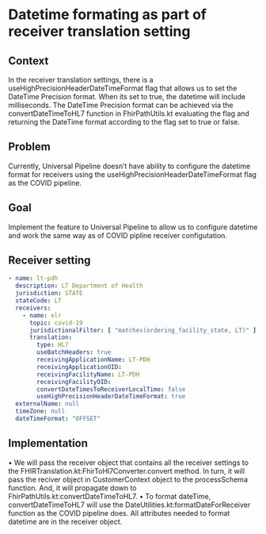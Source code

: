 # Datetime formating as part of receiver translation setting

## Context

In the receiver translation settings, there is a useHighPrecisionHeaderDateTimeFormat flag that allows us to set the DateTime Precision format. When its set to true, the datetime will include milliseconds.  The DateTime Precision format can be achieved via the convertDateTimeToHL7 function in FhirPathUtils.kt evaluating the flag and returning the DateTime format according to the flag set to true or false.

## Problem

Currently, Universal Pipeline doesn’t have ability to configure the datetime format for receivers using the useHighPrecisionHeaderDateTimeFormat flag as the COVID pipeline.

## Goal

Implement the feature to Universal Pipeline to allow us to configure datetime and work the same way as of COVID pipline receiver configutation.

## Receiver setting

```yaml
- name: lt-pdh
  description: LT Department of Health
  jurisdiction: STATE
  stateCode: LT
  receivers:
    - name: elr
      topic: covid-19
      jurisdictionalFilter: [ "matches(ordering_facility_state, LT)" ]
      translation:
        type: HL7
        useBatchHeaders: true
        receivingApplicationName: LT-PDH
        receivingApplicationOID:
        receivingFacilityName: LT-PDH
        receivingFacilityOID:
        convertDateTimesToReceiverLocalTime: false
        useHighPrecisionHeaderDateTimeFormat: true
  externalName: null
  timeZone: null
  dateTimeFormat: "OFFSET"
```

## Implementation
•	We will pass the receiver object that contains all the receiver settings to the FHIRTranslation.kt:FhirToHl7Converter.convert method.  In turn, it will pass the reciver object in CustomerContext object to the processSchema function. And, it will propagate down to FhirPathUtils.kt:convertDateTimeToHL7.
•	To format dateTime, convertDateTimeToHL7 will use the DateUtilities.kt:formatDateForReceiver function as the COVID pipeline does.   All attributes needed to format datetime are in the receiver object.
